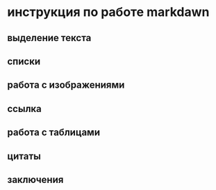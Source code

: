 # инструкция по работе markdawn

## выделение текста

## списки

## работа с изображениями

## ссылка

## работа с таблицами

## цитаты

## заключения

